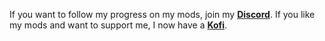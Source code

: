If you want to follow my progress on my mods, join my **[Discord](https://discord.gg/zft8DmbfKv)**.
If you like my mods and want to support me, I now have a **[Kofi](url=https://ko-fi.com/groundaura)**.
